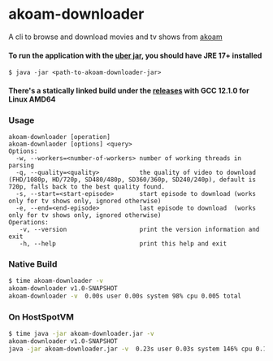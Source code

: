 # akoam-downloader
A cli to browse and download movies and tv shows from [akoam](https://akwam.to)

#### To run the application with the [uber jar](https://github.com/youssefwadie/akoam-downloader/releases), you should have JRE 17+ installed
`$ java -jar <path-to-akoam-downloader-jar>`
#### There's a statically linked build under the [releases](https://github.com/youssefwadie/akoam-downloader/releases) with GCC 12.1.0 for Linux AMD64 

### Usage
```
akoam-downloader [operation]
akoam-downlaoder [options] <query>
Options:
  -w, --workers=<number-of-workers> number of working threads in parsing
  -q, --quality=<quality>           the quality of video to download (FHD/1080p, HD/720p, SD480/480p, SD360/360p, SD240/240p), default is 720p, falls back to the best quality found.
  -s, --start=<start-episode>       start episode to download (works only for tv shows only, ignored otherwise)
  -e, --end=<end-episode>           last episode to download  (works only for tv shows only, ignored otherwise)
Operations:
   -v, --version                    print the version information and exit
   -h, --help                       print this help and exit
```

### Native Build
```bash
$ time akoam-downloader -v
akoam-downloader v1.0-SNAPSHOT
akoam-downloader -v  0.00s user 0.00s system 98% cpu 0.005 total
```
### On HostSpotVM
```bash
$ time java -jar akoam-downloader.jar -v
akoam-downloader v1.0-SNAPSHOT
java -jar akoam-downloader.jar -v  0.23s user 0.03s system 146% cpu 0.175 total
```

